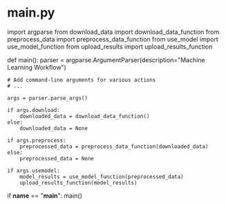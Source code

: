 # main.py

import argparse
from download_data import download_data_function
from preprocess_data import preprocess_data_function
from use_model import use_model_function
from upload_results import upload_results_function

def main():
    parser = argparse.ArgumentParser(description="Machine Learning Workflow")

    # Add command-line arguments for various actions
    # ...

    args = parser.parse_args()

    if args.download:
        downloaded_data = download_data_function()
    else:
        downloaded_data = None

    if args.preprocess:
        preprocessed_data = preprocess_data_function(downloaded_data)
    else:
        preprocessed_data = None

    if args.usemodel:
        model_results = use_model_function(preprocessed_data)
        upload_results_function(model_results)

if __name__ == "__main__":
    main()
